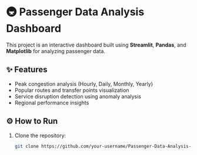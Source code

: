 # 🚇 Passenger Data Analysis Dashboard

This project is an interactive dashboard built using **Streamlit**, **Pandas**, and **Matplotlib** for analyzing passenger data.

## ✨ Features
- Peak congestion analysis (Hourly, Daily, Monthly, Yearly)
- Popular routes and transfer points visualization
- Service disruption detection using anomaly analysis
- Regional performance insights

## ⚙️ How to Run
1. Clone the repository:
   ```bash
   git clone https://github.com/your-username/Passenger-Data-Analysis-Dashboard.git
